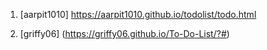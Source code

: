 
1. [aarpit1010] https://aarpit1010.github.io/todolist/todo.html

1. [griffy06] (https://griffy06.github.io/To-Do-List/?#)

